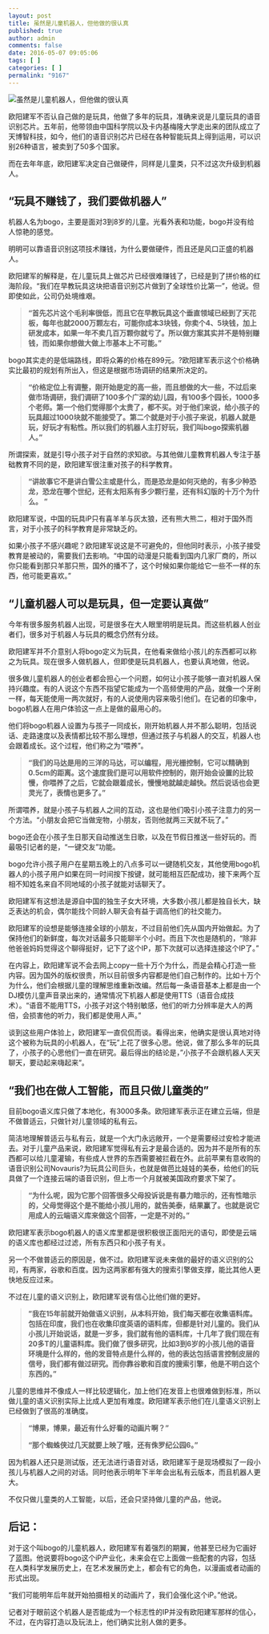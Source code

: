 ```yaml
---
layout: post
title: 虽然是儿童机器人，但他做的很认真
published: true
author: admin
comments: false
date: 2016-05-07 09:05:06
tags: [ ]
categories: [ ]
permalink: "9167"
---
```

![虽然是儿童机器人，但他做的很认真][1]

欧阳建军不否认自己做的是玩具，他做了多年的玩具，准确来说是儿童玩具的语音识别芯片。五年前，他带领由中国科学院以及卡内基梅隆大学走出来的团队成立了天博智科技，如今，他们的语音识别芯片已经在各种智能玩具上得到运用，可以识别26种语言，被卖到了50多个国家。

而在去年年底，欧阳建军决定自己做硬件，同样是儿童类，只不过这次升级到机器人。

## “玩具不赚钱了，我们要做机器人”

机器人名为bogo，主要是面对3到8岁的儿童。光看外表和功能，bogo并没有给人惊艳的感觉。

明明可以靠语音识别这项技术赚钱，为什么要做硬件，而且还是风口正盛的机器人。

欧阳建军的解释是，在儿童玩具上做芯片已经很难赚钱了，已经是到了拼价格的红海阶段。“我们在早教玩具这块把语音识别芯片做到了全球性价比第一”，他说。但即使如此，公司仍处境维艰。

> **“首先芯片这个毛利率很低，而且它在早教玩具这个垂直领域已经到了天花板，每年也就2000万颗左右，可能你成本3块钱，你卖个4、5块钱，加上研发成本，如果一年不卖几百万颗你就亏了。所以做方案其实并不是特别赚钱，而如果你想做大做上市基本上不可能。”**

bogo其实走的是低端路线，即将众筹的价格在899元。?欧阳建军表示这个价格确实比最初的规划有所出入，但这是根据市场调研的结果所决定的。

> **“价格定位上有调整，刚开始是定的高一些，而且想做的大一些，不过后来做市场调研，我们调研了100多个广深的幼儿园，有100多个园长，1000多个老师。第一个他们觉得那个太贵了，都不买。对于他们来说，给小孩子的玩具超过1000块就不能接受了。第二个就是对于小孩子来说，机器人就是玩，好玩才有粘性。所以我们的机器人主打好玩，我们叫bogo探索机器人。”**

所谓探索，就是引导小孩子对于自然的求知欲。与其他做儿童教育机器人专注于基础教育不同的是，欧阳建军很注重对孩子的科学教育。

> **“讲故事它不是讲白雪公主或是什么，而是恐龙是如何灭绝的，有多少种恐龙，恐龙在哪个世纪，还有太阳系有多少颗行星，还有科幻版的十万个为什么。 ”**

欧阳建军说，中国的玩具iP只有喜羊羊与灰太狼，还有熊大熊二，相对于国外而言，对于小孩子的科学教育是非常缺乏的。

如果小孩子不感兴趣呢？欧阳建军说这是不可避免的，但他同时表示，小孩子接受教育是被动的，需要我们去影响。“中国的动漫是只能看到国内几家厂商的，所以你只能看到那只羊那只熊，国外的播不了，这个时候如果你能给它一些不一样的东西，他可能更喜欢。”

## “儿童机器人可以是玩具，但一定要认真做”

今年有很多服务机器人出现，可是很多在大人眼里明明是玩具。而这些机器人创业者们，很多对于机器人与玩具的概念仍然有分歧。

欧阳建军并不介意别人将bogo定义为玩具，在他看来做给小孩儿的东西都可以称之为玩具。现在很多人做机器人，但即使是玩具机器人，也要认真地做，他说。

很多做儿童机器人的创业者都会担心一个问题，如何让小孩子能够一直对机器人保持兴趣度。有的人说这个东西不指望它能成为一个高频使用的产品，就像一个牙刷一样，每天能使用一两次就好，有的人说使用内容来吸引他们。在记者的印象中，bogo机器人在用户体验这一点上是做的最用心的。

他们将bogo机器人设置为与孩子一同成长，刚开始机器人并不那么聪明，包括说话、走路速度以及表情都比较不那么理想，但通过孩子与机器人的交互，机器人也会跟着成长。这个过程，他们称之为“喂养”。

> **“我们的马达是用的三洋的马达，可以编程，用光栅控制，它可以精确到0.5cm的距离。这个速度我们是可以用软件控制的，刚开始会设置的比较慢，你喂养了之后，它就会跟着成长，慢慢地就越走越快。然后说话也会更灵光了，表情也更多了。”**

所谓喂养，就是小孩子与机器人之间的互动，这也是他们吸引小孩子注意力的另一个方法。“小朋友会把它当做宠物，小朋友，否则他就两三天就不玩了。”

bogo还会在小孩子生日那天自动推送生日歌，以及在节假日推送一些好玩的。而最吸引记者的是，“一键交友”功能。

bogo允许小孩子用户在星期五晚上的八点多可以一键随机交友，其他使用bogo机器人的小孩子用户如果在同一时间按下按键，就可能相互匹配成功，接下来两个互相不知姓名来自不同地域的小孩子就能对话聊天了。

欧阳建军有这想法是源自中国的独生子女大环境，大多数小孩儿都是独自长大，缺乏表达的机会，偶尔能找个同龄人聊天会有益于调高他们的社交能力。

欧阳建军的设想是能够连接全球的小朋友，不过目前他们先从国内开始做起。为了保持他们的新鲜度，每次对话最多只能聊半个小时。而且下次也是随机的，“除非他爸爸妈妈觉得这个聊得挺好，记下了这个IP，那下次就可以选择连接这个IP了。”

在内容上，欧阳建军说不会去网上copy一些十万个为什么，而是会精心打造一些内容。因为国外的版权很贵，所以目前很多内容都是他们自己制作的。比如十万个为什么，他们会根据儿童的理解思维重新改编。然后每一条语音基本上都是由一个DJ模仿儿童声音录出来的，通常情况下机器人都是使用TTS（语音合成技术）。“语音不能用TTS，小孩子对这个特别敏感，他们的听力分辨率是大人的两倍，会损害他的听力，我们都是使用人声。”

谈到这些用户体验上，欧阳建军一直侃侃而谈。看得出来，他确实是很认真地对待这个被称为玩具的小机器人，在“玩”上花了很多心思。他说，做了那么多年的玩具了，小孩子的心思他们一直在研究。最后得出的结论是，”小孩子不会跟机器人天天聊天，要动起来嗨起来“。

## “我们也在做人工智能，而且只做儿童类的”

目前bogo语义库只做了本地化，有3000多条。欧阳建军表示正在建立云端，但是不做普适云，只做针对儿童领域的私有云。

简洁地理解普适云与私有云，就是一个大门永远敞开，一个是需要经过安检才能进去。对于儿童产品来说，欧阳建军觉得私有云才是最合适的。因为并不是所有的东西都可以给儿童灌输，有些成人世界的东西需要被拦截在外。此前苹果有意收购的语音识别公司Novauris?为玩具公司巨头，也就是做芭比娃娃的美泰，给他们的玩具做了一个连接云端的语音识别，但上市一个月就被美国政府要求下架了。

> **“为什么呢，因为它那个回答很多父母投诉说是有暴力暗示的，还有性暗示的，父母觉得这个是不能给小孩儿用的，就告美泰，结果赢了。也就是说它用成人的云端语义库来做这个回答，一定是不对的。”**

欧阳建军表示bogo机器人的语义库里都是很积极很正面阳光的语句，即使是云端的语义库也都经过过滤，所有东西只和小孩子有关。

另一个不做普适云的原因是，做不过。欧阳建军说未来做的最好的语义识别的公司，有两家，谷歌和百度。因为这两家都有强大的搜索引擎做支撑，能比其他人更快地反应过来。

不过在儿童的语义识别上，欧阳建军说有信心比他们做的更好。

> **”我在15年前就开始做语义识别，从本科开始，我们每天都在收集语料库。包括在印度，我们也在收集印度英语的语料库，但都是针对儿童的。我们从小孩儿开始说话，就是一岁多，我们就有他的语料库，十几年了我们现在有20多T的儿童语料库。我们做了很多研究，比如3到6岁的小孩儿他的语音环境是什么样的，他的发音特点是什么样的，他的表达包括语言控制皮层的信号，我们都有做过研究。而你靠谷歌和百度的搜索引擎，他是不明白这个东西的。”**

儿童的思维并不像成人一样比较逻辑化，加上他们在发音上也很难做到标准，所以做儿童的语义识别实际上比成人更加有难度。欧阳建军表示他们在儿童语义识别上已经做到了很高的准确度。

> **“博果，博果，最近有什么好看的动画片啊？”**
> 
> **“那个蜘蛛侠过几天就要上映了哦，还有侏罗纪公园6。”**

因为机器人还只是测试版，还无法进行语音对话，欧阳建军于是现场模拟了一段小孩儿与机器人之间的对话。同时他表示明年下半年会出私有云版本，而且机器人更大。

不仅只做儿童类的人工智能，以后，还会只坚持做儿童的产品，他说。

## 后记：

对于这个叫bogo的儿童机器人，欧阳建军有着强烈的期翼，他甚至已经为它画好了蓝图。他说要将bogo这个iP产业化，未来会在它上面做一些配套的内容，包括在人类科学发展历史上，在艺术发展历史上，都会有它的角色，以漫画或者动画的形式出现。

“我们可能明年后年就开始拍摄相关的动画片了，我们会强化这个iP。”他说。

记者对于眼前这个机器人是否能成为一个标志性的IP并没有欧阳建军那样的信心，不过，在内容打造以及玩法上，他们确实比别人做的更多。

 [1]: http://yongz.com/yz/wp-content/uploads/2016/05/bdd3fe9fada6aa7a51ed97315b65ddfb.jpg